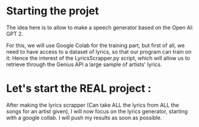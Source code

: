 # Starting the projet

The idea here is to allow to make a speech generator based on the Open AI: GPT 2.

For this, we will use Google Colab for the training part, but first of all, we need to have access to a dataset of lyrics, so that our program can train on it: Hence the interest of the LyricsScrapper.py script, which will allow us to retrieve through the Genius API a large sample of artists' lyrics.


# Let's start the REAL project :

After making the lyrics scrapper (Can take ALL the lyrics from ALL the songs for an artist given), I will now focus on the lyrics generator, starting with a google collab. I will push my results as soon as possible.
